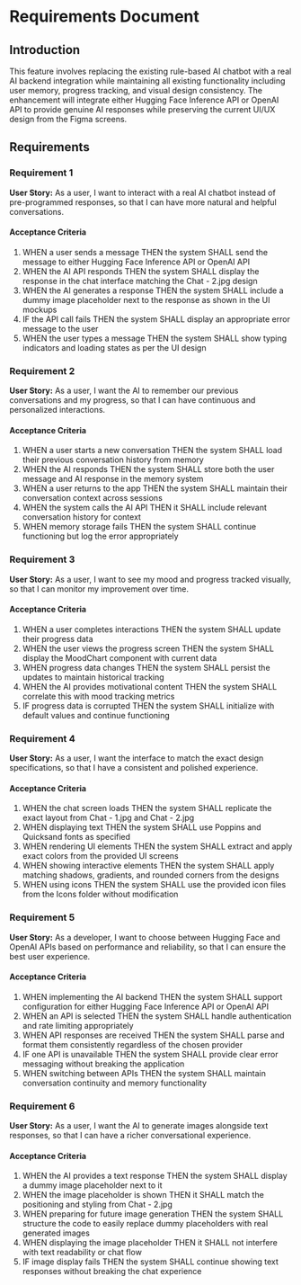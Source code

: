 # Requirements Document

## Introduction

This feature involves replacing the existing rule-based AI chatbot with a real AI backend integration while maintaining all existing functionality including user memory, progress tracking, and visual design consistency. The enhancement will integrate either Hugging Face Inference API or OpenAI API to provide genuine AI responses while preserving the current UI/UX design from the Figma screens.

## Requirements

### Requirement 1

**User Story:** As a user, I want to interact with a real AI chatbot instead of pre-programmed responses, so that I can have more natural and helpful conversations.

#### Acceptance Criteria

1. WHEN a user sends a message THEN the system SHALL send the message to either Hugging Face Inference API or OpenAI API
2. WHEN the AI API responds THEN the system SHALL display the response in the chat interface matching the Chat - 2.jpg design
3. WHEN the AI generates a response THEN the system SHALL include a dummy image placeholder next to the response as shown in the UI mockups
4. IF the API call fails THEN the system SHALL display an appropriate error message to the user
5. WHEN the user types a message THEN the system SHALL show typing indicators and loading states as per the UI design

### Requirement 2

**User Story:** As a user, I want the AI to remember our previous conversations and my progress, so that I can have continuous and personalized interactions.

#### Acceptance Criteria

1. WHEN a user starts a new conversation THEN the system SHALL load their previous conversation history from memory
2. WHEN the AI responds THEN the system SHALL store both the user message and AI response in the memory system
3. WHEN a user returns to the app THEN the system SHALL maintain their conversation context across sessions
4. WHEN the system calls the AI API THEN it SHALL include relevant conversation history for context
5. WHEN memory storage fails THEN the system SHALL continue functioning but log the error appropriately

### Requirement 3

**User Story:** As a user, I want to see my mood and progress tracked visually, so that I can monitor my improvement over time.

#### Acceptance Criteria

1. WHEN a user completes interactions THEN the system SHALL update their progress data
2. WHEN the user views the progress screen THEN the system SHALL display the MoodChart component with current data
3. WHEN progress data changes THEN the system SHALL persist the updates to maintain historical tracking
4. WHEN the AI provides motivational content THEN the system SHALL correlate this with mood tracking metrics
5. IF progress data is corrupted THEN the system SHALL initialize with default values and continue functioning

### Requirement 4

**User Story:** As a user, I want the interface to match the exact design specifications, so that I have a consistent and polished experience.

#### Acceptance Criteria

1. WHEN the chat screen loads THEN the system SHALL replicate the exact layout from Chat - 1.jpg and Chat - 2.jpg
2. WHEN displaying text THEN the system SHALL use Poppins and Quicksand fonts as specified
3. WHEN rendering UI elements THEN the system SHALL extract and apply exact colors from the provided UI screens
4. WHEN showing interactive elements THEN the system SHALL apply matching shadows, gradients, and rounded corners from the designs
5. WHEN using icons THEN the system SHALL use the provided icon files from the Icons folder without modification

### Requirement 5

**User Story:** As a developer, I want to choose between Hugging Face and OpenAI APIs based on performance and reliability, so that I can ensure the best user experience.

#### Acceptance Criteria

1. WHEN implementing the AI backend THEN the system SHALL support configuration for either Hugging Face Inference API or OpenAI API
2. WHEN an API is selected THEN the system SHALL handle authentication and rate limiting appropriately
3. WHEN API responses are received THEN the system SHALL parse and format them consistently regardless of the chosen provider
4. IF one API is unavailable THEN the system SHALL provide clear error messaging without breaking the application
5. WHEN switching between APIs THEN the system SHALL maintain conversation continuity and memory functionality

### Requirement 6

**User Story:** As a user, I want the AI to generate images alongside text responses, so that I can have a richer conversational experience.

#### Acceptance Criteria

1. WHEN the AI provides a text response THEN the system SHALL display a dummy image placeholder next to it
2. WHEN the image placeholder is shown THEN it SHALL match the positioning and styling from Chat - 2.jpg
3. WHEN preparing for future image generation THEN the system SHALL structure the code to easily replace dummy placeholders with real generated images
4. WHEN displaying the image placeholder THEN it SHALL not interfere with text readability or chat flow
5. IF image display fails THEN the system SHALL continue showing text responses without breaking the chat experience